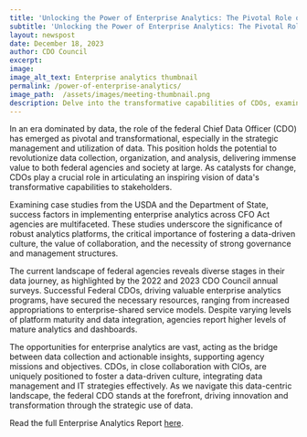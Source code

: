 ```yaml
---
title: 'Unlocking the Power of Enterprise Analytics: The Pivotal Role of Federal Chief Data Officers'
subtitle: 'Unlocking the Power of Enterprise Analytics: The Pivotal Role of Federal Chief Data Officers'
layout: newspost
date: December 18, 2023
author: CDO Council
excerpt:
image:
image_alt_text: Enterprise analytics thumbnail
permalink: /power-of-enterprise-analytics/
image_path:  /assets/images/meeting-thumbnail.png
description: Delve into the transformative capabilities of CDOs, examining case studies from the USDA and the Department of State to uncover success factors in implementing enterprise analytics within their respective agencies.
---
```


In an era dominated by data, the role of the federal Chief Data Officer (CDO) has emerged as pivotal and transformational, especially in the strategic management and utilization of data. This position holds the potential to revolutionize data collection, organization, and analysis, delivering immense value to both federal agencies and society at large. As catalysts for change, CDOs play a crucial role in articulating an inspiring vision of data's transformative capabilities to stakeholders.

Examining case studies from the USDA and the Department of State, success factors in implementing enterprise analytics across CFO Act agencies are multifaceted. These studies underscore the significance of robust analytics platforms, the critical importance of fostering a data-driven culture, the value of collaboration, and the necessity of strong governance and management structures.

The current landscape of federal agencies reveals diverse stages in their data journey, as highlighted by the 2022 and 2023 CDO Council annual surveys. Successful Federal CDOs, driving valuable enterprise analytics programs, have secured the necessary resources, ranging from increased appropriations to enterprise-shared service models. Despite varying levels of platform maturity and data integration, agencies report higher levels of mature analytics and dashboards.

The opportunities for enterprise analytics are vast, acting as the bridge between data collection and actionable insights, supporting agency missions and objectives. CDOs, in close collaboration with CIOs, are uniquely positioned to foster a data-driven culture, integrating data management and IT strategies effectively. As we navigate this data-centric landscape, the federal CDO stands at the forefront, driving innovation and transformation through the strategic use of data.

Read the full Enterprise Analytics Report <a href="https://resources.data.gov/assets/documents/Enterprise-Analytics-Report-508-FINAL.pdf" target="_blank" aria-label="The Progress and Promise of Federal Enterprise Analytics">here</a>.
